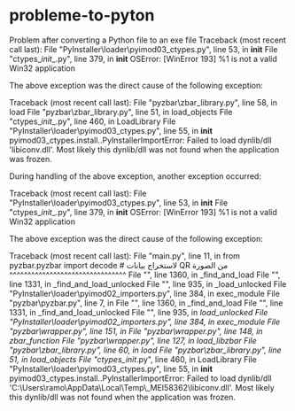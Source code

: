 # probleme-to-pyton
Problem after converting a Python file to an exe file
Traceback (most recent call last):
  File "PyInstaller\loader\pyimod03_ctypes.py", line 53, in __init__
  File "ctypes\__init__.py", line 379, in __init__
OSError: [WinError 193] %1 is not a valid Win32 application

The above exception was the direct cause of the following exception:

Traceback (most recent call last):
  File "pyzbar\zbar_library.py", line 58, in load
  File "pyzbar\zbar_library.py", line 51, in load_objects
  File "ctypes\__init__.py", line 460, in LoadLibrary
  File "PyInstaller\loader\pyimod03_ctypes.py", line 55, in __init__
pyimod03_ctypes.install.<locals>.PyInstallerImportError: Failed to load dynlib/dll 'libiconv.dll'. Most likely this dynlib/dll was not found when the application was frozen.

During handling of the above exception, another exception occurred:

Traceback (most recent call last):
  File "PyInstaller\loader\pyimod03_ctypes.py", line 53, in __init__
  File "ctypes\__init__.py", line 379, in __init__
OSError: [WinError 193] %1 is not a valid Win32 application

The above exception was the direct cause of the following exception:

Traceback (most recent call last):
  File "main.py", line 11, in <module>
    from pyzbar.pyzbar import decode  # لاستخراج بيانات QR من الصورة
    ^^^^^^^^^^^^^^^^^^^^^^^^^^^^^^^^
  File "<frozen importlib._bootstrap>", line 1360, in _find_and_load
  File "<frozen importlib._bootstrap>", line 1331, in _find_and_load_unlocked
  File "<frozen importlib._bootstrap>", line 935, in _load_unlocked
  File "PyInstaller\loader\pyimod02_importers.py", line 384, in exec_module
  File "pyzbar\pyzbar.py", line 7, in <module>
  File "<frozen importlib._bootstrap>", line 1360, in _find_and_load
  File "<frozen importlib._bootstrap>", line 1331, in _find_and_load_unlocked
  File "<frozen importlib._bootstrap>", line 935, in _load_unlocked
  File "PyInstaller\loader\pyimod02_importers.py", line 384, in exec_module
  File "pyzbar\wrapper.py", line 151, in <module>
  File "pyzbar\wrapper.py", line 148, in zbar_function
  File "pyzbar\wrapper.py", line 127, in load_libzbar
  File "pyzbar\zbar_library.py", line 60, in load
  File "pyzbar\zbar_library.py", line 51, in load_objects
  File "ctypes\__init__.py", line 460, in LoadLibrary
  File "PyInstaller\loader\pyimod03_ctypes.py", line 55, in __init__
pyimod03_ctypes.install.<locals>.PyInstallerImportError: Failed to load dynlib/dll 'C:\\Users\\ramo\\AppData\\Local\\Temp\\_MEI58362\\libiconv.dll'. Most likely this dynlib/dll was not found when the application was frozen.

